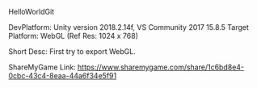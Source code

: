 HelloWorldGit

DevPlatform: Unity version 2018.2.14f, VS Community 2017 15.8.5
Target Platform: WebGL (Ref Res: 1024 x 768) 

Short Desc: First try to export WebGL. 

ShareMyGame Link: https://www.sharemygame.com/share/1c6bd8e4-0cbc-43c4-8eaa-44a6f34e5f91